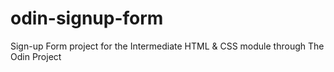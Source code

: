 # odin-signup-form
Sign-up Form project for the Intermediate HTML &amp; CSS module through The Odin Project
